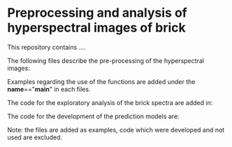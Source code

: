 # Preprocessing and analysis of hyperspectral images of brick

This repository contains ....

The following files describe the pre-processing of the hyperspectral images:

Examples regarding the use of the functions are added under the __name__=="__main__" in each files.

The code for the exploratory analysis of the brick spectra are added in:

The code for the development of the prediction models are:

Note: the files are added as examples, code which were developed and not used are excluded. 
